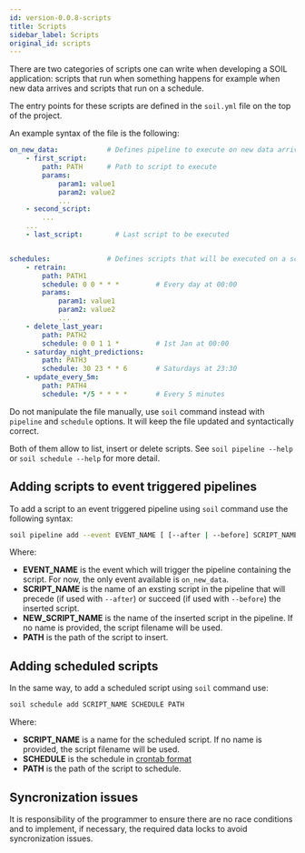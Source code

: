 ```yaml
---
id: version-0.0.8-scripts
title: Scripts
sidebar_label: Scripts
original_id: scripts
---
```


There are two categories of scripts one can write when developing a SOIL application: scripts that run when something happens for example when new data arrives and scripts that run on a schedule.

The entry points for these scripts are defined in the `soil.yml` file on the top of the project.

An example syntax of the file is the following:

```yml
on_new_data:            # Defines pipeline to execute on new data arrival
    - first_script:
        path: PATH      # Path to script to execute
        params:
            param1: value1
            param2: value2
            ...
    - second_script:
        ...
    ...
    - last_script:        # Last script to be executed


schedules:              # Defines scripts that will be executed on a schedule
    - retrain:
        path: PATH1
        schedule: 0 0 * * *         # Every day at 00:00
        params:
            param1: value1
            param2: value2
            ...
    - delete_last_year:
        path: PATH2
        schedule: 0 0 1 1 *         # 1st Jan at 00:00
    - saturday_night_predictions:
        path: PATH3
        schedule: 30 23 * * 6       # Saturdays at 23:30
    - update_every_5m:
        path: PATH4
        schedule: */5 * * * *       # Every 5 minutes
```

Do not manipulate the file manually, use `soil` command instead with `pipeline` and `schedule` options. It will keep the file updated and syntactically correct.

Both of them allow to list, insert or delete scripts. See `soil pipeline --help` or `soil schedule --help` for more detail.

## Adding scripts to event triggered pipelines
To add a script to an event triggered pipeline using `soil` command use the following syntax:

```bash
soil pipeline add --event EVENT_NAME [ [--after | --before] SCRIPT_NAME ] NEW_SCRIPT_NAME PATH [--partial]
```

Where:

* **EVENT_NAME** is the event which will trigger the pipeline containing the script. For now, the only event available is `on_new_data`.
* **SCRIPT_NAME** is the name of an exsting script in the pipeline that will precede (if used with `--after`) or succeed (if used with `--before`) the inserted script.
* **NEW_SCRIPT_NAME** is the name of the inserted script in the pipeline. If no name is provided, the script filename will be used.
* **PATH** is the path of the script to insert.

## Adding scheduled scripts
In the same way, to add a scheduled script using `soil` command use:

```bash
soil schedule add SCRIPT_NAME SCHEDULE PATH
```

Where:
* **SCRIPT_NAME** is a name for the scheduled script. If no name is provided, the script filename will be used.
* **SCHEDULE** is the schedule in [crontab format](https://en.wikipedia.org/wiki/Cron#Overview)
* **PATH** is the path of the script to schedule.


## Syncronization issues
It is responsibility of the programmer to ensure there are no race conditions and to implement, if necessary, the required data locks to avoid syncronization issues.
